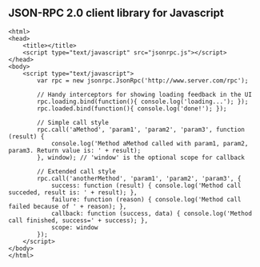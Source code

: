 JSON-RPC 2.0 client library for Javascript
------------------------------------------

	<html>
	<head>
		<title></title>
		<script type="text/javascript" src="jsonrpc.js"></script>
	</head>
	<body>
		<script type="text/javascript">
			var rpc = new jsonrpc.JsonRpc('http://www.server.com/rpc');
			
			// Handy interceptors for showing loading feedback in the UI
			rpc.loading.bind(function(){ console.log('loading...'); });
			rpc.loaded.bind(function(){ console.log('done!'); });
			
			// Simple call style
			rpc.call('aMethod', 'param1', 'param2', 'param3', function (result) {
				console.log('Method aMethod called with param1, param2, param3. Return value is: ' + result);
			}, window); // 'window' is the optional scope for callback
			
			// Extended call style
			rpc.call('anotherMethod', 'param1', 'param2', 'param3', {
				success: function (result) { console.log('Method call succeded, result is: ' + result); },
				failure: function (reason) { console.log('Method call failed because of ' + reason); },
				callback: function (success, data) { console.log('Method call finished, success=' + success); },
				scope: window
			});
		</script>
	</body>
	</html>
